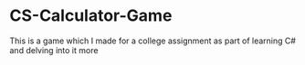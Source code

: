 # CS-Calculator-Game
This is a game which I made for a college assignment as part of learning C# and delving into it more
